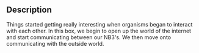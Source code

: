 ## Description
Things started getting really interesting when organisms began to interact with each other. In this box, we begin to open up the world of the internet and start communicating between our NB3's. We then move onto communicating with the outside world.
